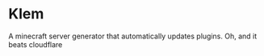 # Klem
A minecraft server generator that automatically updates plugins. Oh, and it beats cloudflare
